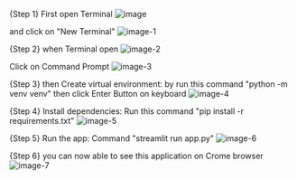 {Step 1} First open Terminal
![image](https://github.com/user-attachments/assets/c109f2ec-64f9-434a-9cfd-8baac2e544a1)



and click on "New Terminal"
![image-1](https://github.com/user-attachments/assets/705e1f9c-e150-4312-a926-f3eae8e95beb)


{Step 2} when Terminal open 
![image-2](https://github.com/user-attachments/assets/9753cd63-87a0-4ece-9047-4632a72ad2b4)



Click on Command Prompt 
![image-3](https://github.com/user-attachments/assets/59ab7536-ac4e-4913-95c5-06ee488d28df)



{Step 3} then Create virtual environment:
by run this command "python -m venv venv"
then click Enter Button on keyboard
![image-4](https://github.com/user-attachments/assets/c2d830f8-1d8b-4279-ac1e-e5afd02aa2f8)



{Step 4} Install dependencies: Run this command "pip install -r requirements.txt" 
![image-5](https://github.com/user-attachments/assets/63be819c-c318-4e42-abd2-c77ec3fa407c)


{Step 5} Run the app:
Command "streamlit run app.py" 
![image-6](https://github.com/user-attachments/assets/4646dac4-2cde-45c6-8f6b-0ec75dac02d8)


{Step 6} you can now able to see this application on Crome browser
![image-7](https://github.com/user-attachments/assets/60bf4944-943d-41ae-84c0-c822db603da7)
